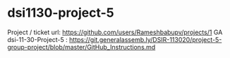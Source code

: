 # dsi1130-project-5
Project / ticket url:  https://github.com/users/Rameshbabupv/projects/1
GA dsi-11-30-Project-5 : https://git.generalassemb.ly/DSIR-113020/project-5-group-project/blob/master/GitHub_Instructions.md
